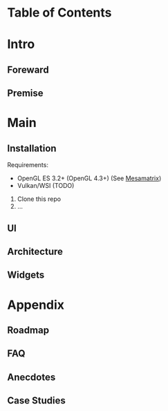 Table of Contents
=================

# Intro

## Foreward

## Premise

# Main

## Installation

Requirements:
* OpenGL ES 3.2+ (OpenGL 4.3+) (See [Mesamatrix](https://mesamatrix.net/))
* Vulkan/WSI (TODO)

1. Clone this repo
2. ...

## UI

## Architecture

## Widgets

# Appendix

## Roadmap

## FAQ

## Anecdotes

## Case Studies
